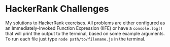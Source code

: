 # HackerRank Challenges

My solutions to HackerRank exercises. All problems are either configured as an Immediately-Invoked Function Expression (IIFE) or have a `console.log()` that will print the output to the terminal, based on some example arguments. To run each file just type `node path/to/filename.js` in the terminal.
